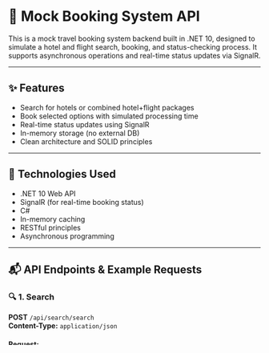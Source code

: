 # 🧳 Mock Booking System API


This is a mock travel booking system backend built in .NET 10, designed to simulate a hotel and flight search, booking, and status-checking process. It supports asynchronous operations and real-time status updates via SignalR.

---

## ✨ Features

- Search for hotels or combined hotel+flight packages
- Book selected options with simulated processing time
- Real-time status updates using SignalR
- In-memory storage (no external DB)
- Clean architecture and SOLID principles

---

## 🚀 Technologies Used

- .NET 10 Web API
- SignalR (for real-time booking status)
- C#
- In-memory caching
- RESTful principles
- Asynchronous programming

---

## 📬 API Endpoints & Example Requests

### 🔍 1. Search

**POST** `/api/search/search`  
**Content-Type:** `application/json`

#### Request:
```json
{
  "Destination": "SKP",
  "DepartureAirport": "CPH",
  "FromDate": "2025-06-10T00:00:00Z",
  "ToDate": "2025-06-15T00:00:00Z"
}
```
#### Response:
```json
{
  "data": {
    "options": [
      {
        "optionCode": "6c3fde2c-4032-4ece-aebb-3f5afe798998",
        "hotelCode": "8626",
        "flightCode": "306",
        "flightNumber": "OS 306",
        "arrivalAirport": "SKP",
        "departureAirport": "CPH",
        "price": 442.56,
        "hotelName": "Alexandar Square Boutique Hotel",
        "city": "Skopje"
      },
      {
        "optionCode": "f8c9051c-6ae5-4a81-bf7b-89e55b2dfa2d",
        "hotelCode": "8627",
        "flightCode": "306",
        "flightNumber": "OS 306",
        "arrivalAirport": "SKP",
        "departureAirport": "CPH",
        "price": 337.25,
        "hotelName": "Skopje Marriott Hotel",
        "city": "Skopje"
      }
    ],
    "searchType": 1
  },
  "success": true,
  "message": null,
  "errors": null,
  "notificationType": 0
}
```


### 🔍 2. Book

**POST** `/api/book/book`  
**Content-Type:** `application/json`
```json
{
  "OptionCode": "d9fffc2a-91bf-4ae3-9710-98d44bdd8569",
  "SearchReq": {
    "Destination": "SKP",
    "DepartureAirport": "CPH",
    "FromDate": "2025-06-10T00:00:00Z",
    "ToDate": "2025-06-15T00:00:00Z"
  }
}
```

#### Response:
```json
{
  "Data": {
    "BookingCode": "A1b2C3",
    "BookingTime": "2025-02-24T12:34:56Z"
  },
  "Success": true,
  "Message": null,
  "Errors": null,
  "NotificationType": 0
}
```


### 🔍 3. Check Status

**POST** `/api/checkstatus/checkstatus?BookingCode=A1b2C3`  
**Content-Type:** `application/json`
#### Response (Before SleepTime Elapses):
```json
{
  "Data": {
    "Status": 2
  },
  "Message": "Booking is pending, please wait while we confirm your details.",
  "Errors": null,
  "NotificationType": 4
}
```

#### Response (After SleepTime Elapses):
```json
{
  "Status": 0,
  "Message": "Booking completed successfully!"
}
```

📌 Note: The booking status is sent to the frontend via SignalR. These examples show how the data flows internally, but the client receives real-time updates using WebSockets.

🛫 How to Use (Search Tips)
Destination is a 3-letter airport/city code like:

SKP → Skopje

BCN → Barcelona

DXB → Dubai

DepartureAirport is optional and used for flight searches:

CPH → Copenhagen

OSL → Oslo

STO → Stockholm

If you include DepartureAirport, the system performs a HotelAndFlight search. If not, it's a HotelOnly search. If FromDate is within the next 45 days, it becomes a LastMinuteHotel search (and those bookings always return Failed).

